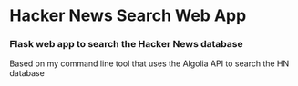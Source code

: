 # Hacker News Search Web App
### Flask web app to search the Hacker News database
Based on my command line tool that uses the Algolia API to search the HN database